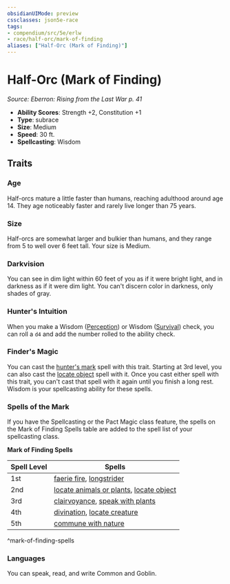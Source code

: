 ```yaml
---
obsidianUIMode: preview
cssclasses: json5e-race
tags:
- compendium/src/5e/erlw
- race/half-orc/mark-of-finding
aliases: ["Half-Orc (Mark of Finding)"]
---
```

# Half-Orc (Mark of Finding)
*Source: Eberron: Rising from the Last War p. 41*  

- **Ability Scores**: Strength +2, Constitution +1
- **Type**: subrace
- **Size**: Medium
- **Speed**: 30 ft.
- **Spellcasting**: Wisdom

## Traits

### Age

Half-orcs mature a little faster than humans, reaching adulthood around age 14. They age noticeably faster and rarely live longer than 75 years.

### Size

Half-orcs are somewhat larger and bulkier than humans, and they range from 5 to well over 6 feet tall. Your size is Medium.

### Darkvision

You can see in dim light within 60 feet of you as if it were bright light, and in darkness as if it were dim light. You can't discern color in darkness, only shades of gray.

### Hunter's Intuition

When you make a Wisdom ([Perception](rules/skills.md#Perception)) or Wisdom ([Survival](rules/skills.md#Survival)) check, you can roll a `d4` and add the number rolled to the ability check.

### Finder's Magic

You can cast the [hunter's mark](compendium/spells/hunters-mark.md) spell with this trait. Starting at 3rd level, you can also cast the [locate object](compendium/spells/locate-object.md) spell with it. Once you cast either spell with this trait, you can't cast that spell with it again until you finish a long rest. Wisdom is your spellcasting ability for these spells.

### Spells of the Mark

If you have the Spellcasting or the Pact Magic class feature, the spells on the Mark of Finding Spells table are added to the spell list of your spellcasting class.

**Mark of Finding Spells**

| Spell Level | Spells |
|-------------|--------|
| 1st | [faerie fire](compendium/spells/faerie-fire.md), [longstrider](compendium/spells/longstrider.md) |
| 2nd | [locate animals or plants](compendium/spells/locate-animals-or-plants.md), [locate object](compendium/spells/locate-object.md) |
| 3rd | [clairvoyance](compendium/spells/clairvoyance.md), [speak with plants](compendium/spells/speak-with-plants.md) |
| 4th | [divination](compendium/spells/divination.md), [locate creature](compendium/spells/locate-creature.md) |
| 5th | [commune with nature](compendium/spells/commune-with-nature.md) |
^mark-of-finding-spells

### Languages

You can speak, read, and write Common and Goblin.